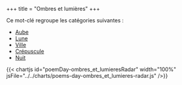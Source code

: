 +++
title = "Ombres et lumières"
+++

Ce mot-clé regroupe les catégories suivantes :

- [Aube](/categories/aube)
- [Lune](/categories/lune)
- [Ville](/categories/ville)
- [Crépuscule](/categories/crepuscule)
- [Nuit](/categories/nuit)

{{< chartjs id="poemDay-ombres_et_lumieresRadar" width="100%" jsFile="../../charts/poems-day-ombres_et_lumieres-radar.js" />}}
